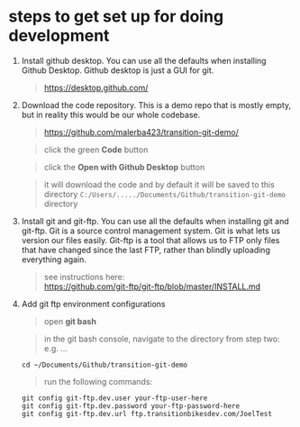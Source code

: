 # steps to get set up for doing development

1. Install github desktop. You can use all the defaults when installing Github Desktop. Github desktop is just a GUI for git.

   > https://desktop.github.com/

2. Download the code repository. This is a demo repo that is mostly empty, but in reality this would be our whole codebase.

   > https://github.com/malerba423/transition-git-demo/

   > click the green **Code** button

   > click the **Open with Github Desktop** button

   > it will download the code and by default it will be saved to this directory `C:/Users/...../Documents/Github/transition-git-demo` directory

3. Install git and git-ftp. You can use all the defaults when installing git and git-ftp. Git is a source control management system. Git is what lets us version our files easily. Git-ftp is a tool that allows us to FTP only files that have changed since the last FTP, rather than blindly uploading everything again.

   > see instructions here:<br/> https://github.com/git-ftp/git-ftp/blob/master/INSTALL.md

4. Add git ftp environment configurations

   > open **git bash**

   > in the git bash console, navigate to the directory from step two: e.g. ...

   ```
   cd ~/Documents/Github/transition-git-demo
   ```

   > run the following commands:

   ```
   git config git-ftp.dev.user your-ftp-user-here
   git config git-ftp.dev.password your-ftp-password-here
   git config git-ftp.dev.url ftp.transitionbikesdev.com/JoelTest
   ```
